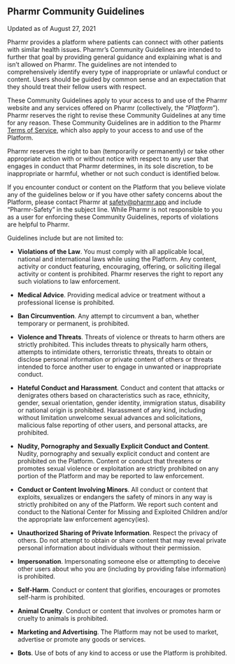 ## Pharmr Community Guidelines

Updated as of August 27, 2021

Pharmr provides a platform where patients can connect with other patients with similar health issues. Pharmr’s Community Guidelines are intended to further that goal by providing general guidance and explaining what is and isn’t allowed on Pharmr. 
The guidelines are not intended to comprehensively identify every type of inappropriate or unlawful conduct or content. Users should be guided by common sense and an expectation that they should treat their fellow users with respect.

These Community Guidelines apply to your access to and use of the Pharmr website and any services offered on Pharmr (collectively, the “_Platform_”). Pharmr reserves the right to revise these Community Guidelines at any time for any reason. These Community Guidelines are in addition to the Pharmr [Terms of Service](https://github.com/Pharmr/legal/blob/main/terms-of-use.md), which also apply to your access to and use of the Platform.

Pharmr reserves the right to ban (temporarily or permanently) or take other appropriate action with or without notice with respect to any user that engages in conduct that Pharmr determines, in its sole discretion, to be inappropriate or harmful, whether or not such conduct is identified below.

If you encounter conduct or content on the Platform that you believe violate any of the guidelines below or if you have other safety concerns about the Platform, please contact Pharmr at safety@pharmr.app and include “Pharmr-Safety” in the subject line. While Pharmr is not responsible to you as a user for enforcing these Community Guidelines, reports of violations are helpful to Pharmr.

Guidelines include but are not limited to:

- **Violations of the Law**. You must comply with all applicable local, national and international laws while using the Platform. Any content, activity or conduct featuring, encouraging, offering, or soliciting illegal activity or content is prohibited. Pharmr reserves the right to report any such violations to law enforcement.

- **Medical Advice**. Providing medical advice or treatment without a professional license is prohibited.

- **Ban Circumvention**. Any attempt to circumvent a ban, whether temporary or permanent, is prohibited.

- **Violence and Threats**. Threats of violence or threats to harm others are strictly prohibited. This includes threats to physically harm others, attempts to intimidate others, terroristic threats, threats to obtain or disclose personal information or private content of others or threats intended to force another user to engage in unwanted or inappropriate conduct.

- **Hateful Conduct and Harassment**. Conduct and content that attacks or denigrates others based on characteristics such as race, ethnicity, gender, sexual orientation, gender identity, immigration status, disability or national origin is prohibited. Harassment of any kind, including without limitation unwelcome sexual advances and solicitations, malicious false reporting of other users, and personal attacks, are prohibited.

- **Nudity, Pornography and Sexually Explicit Conduct and Content**. Nudity, pornography and sexually explicit conduct and content are prohibited on the Platform. Content or conduct that threatens or promotes sexual violence or exploitation are strictly prohibited on any portion of the Platform and may be reported to law enforcement.

- **Conduct or Content Involving Minors**. All conduct or content that exploits, sexualizes or endangers the safety of minors in any way is strictly prohibited on any of the Platform. We report such content and conduct to the National Center for Missing and Exploited Children and/or the appropriate law enforcement agency(ies).

- **Unauthorized Sharing of Private Information**. Respect the privacy of others. Do not attempt to obtain or share content that may reveal private personal information about individuals without their permission.

- **Impersonation**. Impersonating someone else or attempting to deceive other users about who you are (including by providing false information) is prohibited.

- **Self-Harm**. Conduct or content that glorifies, encourages or promotes self-harm is prohibited.

- **Animal Cruelty**. Conduct or content that involves or promotes harm or cruelty to animals is prohibited.

- **Marketing and Advertising**. The Platform may not be used to market, advertise or promote any goods or services.

- **Bots**. Use of bots of any kind to access or use the Platform is prohibited.


